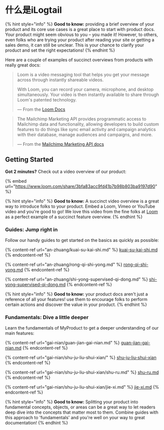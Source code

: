 # 什么是iLogtail

{% hint style="info" %}
**Good to know:** providing a brief overview of your product and its core use cases is a great place to start with product docs. Your product might seem obvious to you – you made it! However, to others, even folks who are trying your product after reading your site or getting a sales demo, it can still be unclear. This is your chance to clarify your product and set the right expectations!
{% endhint %}

Here are a couple of examples of succinct overviews from products with really great docs:

> Loom is a video messaging tool that helps you get your message across through instantly shareable videos.
>
> With Loom, you can record your camera, microphone, and desktop simultaneously. Your video is then instantly available to share through Loom's patented technology.
>
> — From the [Loom Docs](https://support.loom.com/hc/en-us/articles/360002158057-What-is-Loom-)

> The Mailchimp Marketing API provides programmatic access to Mailchimp data and functionality, allowing developers to build custom features to do things like sync email activity and campaign analytics with their database, manage audiences and campaigns, and more.
>
> — From the [Mailchimp Marketing API docs](https://mailchimp.com/developer/marketing/docs/fundamentals/)

## Getting Started

**Got 2 minutes?** Check out a video overview of our product:

{% embed url="https://www.loom.com/share/3bfa83acc9fd41b7b98b803ba9197d90" %}

{% hint style="info" %}
**Good to know:** A succinct video overview is a great way to introduce folks to your product. Embed a Loom, Vimeo or YouTube video and you're good to go! We love this video from the fine folks at [Loom](https://loom.com) as a perfect example of a succinct feature overview.
{% endhint %}

### Guides: Jump right in

Follow our handy guides to get started on the basics as quickly as possible:

{% content-ref url="an-zhuang/kuai-su-kai-shi.md" %}
[kuai-su-kai-shi.md](an-zhuang/kuai-su-kai-shi.md)
{% endcontent-ref %}

{% content-ref url="an-zhuang/rong-qi-shi-yong.md" %}
[rong-qi-shi-yong.md](an-zhuang/rong-qi-shi-yong.md)
{% endcontent-ref %}

{% content-ref url="an-zhuang/shi-yong-supervised-qi-dong.md" %}
[shi-yong-supervised-qi-dong.md](an-zhuang/shi-yong-supervised-qi-dong.md)
{% endcontent-ref %}

{% hint style="info" %}
**Good to know:** your product docs aren't just a reference of all your features! use them to encourage folks to perform certain actions and discover the value in your product.
{% endhint %}

### Fundamentals: Dive a little deeper

Learn the fundamentals of MyProduct to get a deeper understanding of our main features:

{% content-ref url="gai-nian/guan-jian-gai-nian.md" %}
[guan-jian-gai-nian.md](gai-nian/guan-jian-gai-nian.md)
{% endcontent-ref %}

{% content-ref url="gai-nian/shu-ju-liu-shui-xian/" %}
[shu-ju-liu-shui-xian](gai-nian/shu-ju-liu-shui-xian/)
{% endcontent-ref %}

{% content-ref url="gai-nian/shu-ju-liu-shui-xian/shu-ru.md" %}
[shu-ru.md](gai-nian/shu-ju-liu-shui-xian/shu-ru.md)
{% endcontent-ref %}

{% content-ref url="gai-nian/shu-ju-liu-shui-xian/jie-xi.md" %}
[jie-xi.md](gai-nian/shu-ju-liu-shui-xian/jie-xi.md)
{% endcontent-ref %}

{% hint style="info" %}
**Good to know:** Splitting your product into fundamental concepts, objects, or areas can be a great way to let readers deep dive into the concepts that matter most to them. Combine guides with this approach to 'fundamentals' and you're well on your way to great documentation!
{% endhint %}
